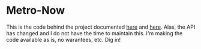 # Metro-Now
This is the code behind the project documented [here](http://natewessel.com/portfolio/cartography/real-time-transit-display/) and [here](https://vimeo.com/156903411). Alas, the API has changed and I do not have the time to maintain this. I'm making the code available as is, no warantees, etc. Dig in!
